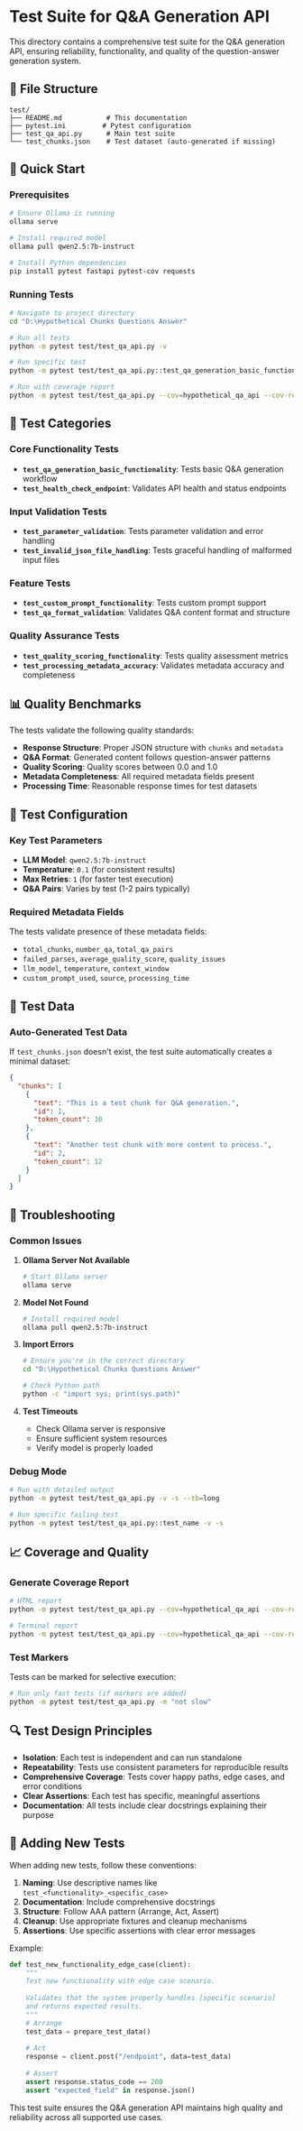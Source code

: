 # Test Suite for Q&A Generation API

This directory contains a comprehensive test suite for the Q&A generation API, ensuring reliability, functionality, and quality of the question-answer generation system.

## 📁 File Structure

```
test/
├── README.md           # This documentation
├── pytest.ini         # Pytest configuration
├── test_qa_api.py      # Main test suite
└── test_chunks.json    # Test dataset (auto-generated if missing)
```

## 🚀 Quick Start

### Prerequisites
```bash
# Ensure Ollama is running
ollama serve

# Install required model
ollama pull qwen2.5:7b-instruct

# Install Python dependencies
pip install pytest fastapi pytest-cov requests
```

### Running Tests
```bash
# Navigate to project directory
cd "D:\Hypothetical Chunks Questions Answer"

# Run all tests
python -m pytest test/test_qa_api.py -v

# Run specific test
python -m pytest test/test_qa_api.py::test_qa_generation_basic_functionality -v

# Run with coverage report
python -m pytest test/test_qa_api.py --cov=hypothetical_qa_api --cov-report=html
```

## 🧪 Test Categories

### Core Functionality Tests
- **`test_qa_generation_basic_functionality`**: Tests basic Q&A generation workflow
- **`test_health_check_endpoint`**: Validates API health and status endpoints

### Input Validation Tests  
- **`test_parameter_validation`**: Tests parameter validation and error handling
- **`test_invalid_json_file_handling`**: Tests graceful handling of malformed input files

### Feature Tests
- **`test_custom_prompt_functionality`**: Tests custom prompt support
- **`test_qa_format_validation`**: Validates Q&A content format and structure

### Quality Assurance Tests
- **`test_quality_scoring_functionality`**: Tests quality assessment metrics
- **`test_processing_metadata_accuracy`**: Validates metadata accuracy and completeness

## 📊 Quality Benchmarks

The tests validate the following quality standards:

- **Response Structure**: Proper JSON structure with `chunks` and `metadata`
- **Q&A Format**: Generated content follows question-answer patterns
- **Quality Scoring**: Quality scores between 0.0 and 1.0
- **Metadata Completeness**: All required metadata fields present
- **Processing Time**: Reasonable response times for test datasets

## 🔧 Test Configuration

### Key Test Parameters
- **LLM Model**: `qwen2.5:7b-instruct`
- **Temperature**: `0.1` (for consistent results)
- **Max Retries**: `1` (for faster test execution)
- **Q&A Pairs**: Varies by test (1-2 pairs typically)

### Required Metadata Fields
The tests validate presence of these metadata fields:
- `total_chunks`, `number_qa`, `total_qa_pairs`
- `failed_parses`, `average_quality_score`, `quality_issues`
- `llm_model`, `temperature`, `context_window`
- `custom_prompt_used`, `source`, `processing_time`

## 🎯 Test Data

### Auto-Generated Test Data
If `test_chunks.json` doesn't exist, the test suite automatically creates a minimal dataset:

```json
{
  "chunks": [
    {
      "text": "This is a test chunk for Q&A generation.",
      "id": 1,
      "token_count": 10
    },
    {
      "text": "Another test chunk with more content to process.",
      "id": 2, 
      "token_count": 12
    }
  ]
}
```

## 🐛 Troubleshooting

### Common Issues

1. **Ollama Server Not Available**
   ```bash
   # Start Ollama server
   ollama serve
   ```

2. **Model Not Found**
   ```bash
   # Install required model
   ollama pull qwen2.5:7b-instruct
   ```

3. **Import Errors**
   ```bash
   # Ensure you're in the correct directory
   cd "D:\Hypothetical Chunks Questions Answer"
   
   # Check Python path
   python -c "import sys; print(sys.path)"
   ```

4. **Test Timeouts**
   - Check Ollama server is responsive
   - Ensure sufficient system resources
   - Verify model is properly loaded

### Debug Mode
```bash
# Run with detailed output
python -m pytest test/test_qa_api.py -v -s --tb=long

# Run specific failing test
python -m pytest test/test_qa_api.py::test_name -v -s
```

## 📈 Coverage and Quality

### Generate Coverage Report
```bash
# HTML report
python -m pytest test/test_qa_api.py --cov=hypothetical_qa_api --cov-report=html

# Terminal report
python -m pytest test/test_qa_api.py --cov=hypothetical_qa_api --cov-report=term-missing
```

### Test Markers
Tests can be marked for selective execution:
```bash
# Run only fast tests (if markers are added)
python -m pytest test/test_qa_api.py -m "not slow"
```

## 🔍 Test Design Principles

- **Isolation**: Each test is independent and can run standalone
- **Repeatability**: Tests use consistent parameters for reproducible results
- **Comprehensive Coverage**: Tests cover happy paths, edge cases, and error conditions
- **Clear Assertions**: Each test has specific, meaningful assertions
- **Documentation**: All tests include clear docstrings explaining their purpose

## 📝 Adding New Tests

When adding new tests, follow these conventions:

1. **Naming**: Use descriptive names like `test_<functionality>_<specific_case>`
2. **Documentation**: Include comprehensive docstrings
3. **Structure**: Follow AAA pattern (Arrange, Act, Assert)
4. **Cleanup**: Use appropriate fixtures and cleanup mechanisms
5. **Assertions**: Use specific assertions with clear error messages

Example:
```python
def test_new_functionality_edge_case(client):
    """
    Test new functionality with edge case scenario.
    
    Validates that the system properly handles [specific scenario]
    and returns expected results.
    """
    # Arrange
    test_data = prepare_test_data()
    
    # Act
    response = client.post("/endpoint", data=test_data)
    
    # Assert
    assert response.status_code == 200
    assert "expected_field" in response.json()
```

This test suite ensures the Q&A generation API maintains high quality and reliability across all supported use cases.
